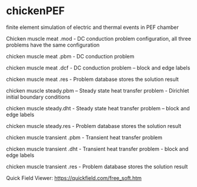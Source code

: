# chickenPEF
finite element simulation of electric and thermal events in PEF chamber

Chicken muscle meat .mod - DC conduction problem configuration, all three problems have the same configuration 

chicken muscle meat .pbm - DC conduction problem 

chicken muscle meat .dcf - DC conduction problem – block and edge labels 

chicken muscle meat .res - Problem database stores the solution result

chicken muscle steady.pbm – Steady state heat transfer problem - Dirichlet initial boundary conditions 

chicken muscle steady.dht - Steady state heat transfer problem – block and edge labels

chicken muscle steady.res - Problem database stores the solution result

chicken muscle transient .pbm - Transient heat transfer problem

chicken muscle transient .dht - Transient heat transfer problem - block and edge labels

chicken muscle transient .res - Problem database stores the solution result

Quick Field Viewer: https://quickfield.com/free_soft.htm
